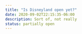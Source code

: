 ```yaml
---
title: "Is Disneyland open yet?"
date: 2020-09-02T22:15:35-06:00
description: Sort of, not really
status: partially open
---
```


